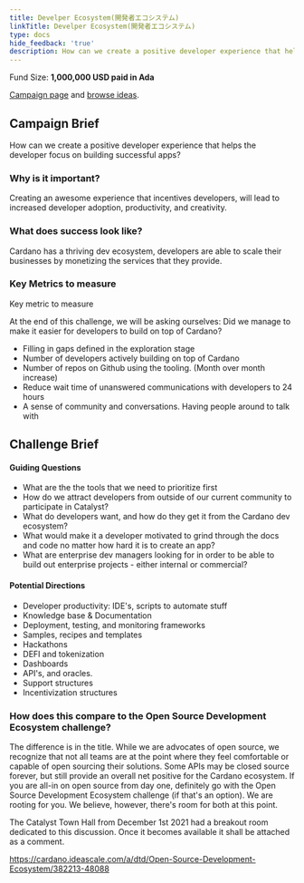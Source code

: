 ```yaml
---
title: Develper Ecosystem(開発者エコシステム)
linkTitle: Develper Ecosystem(開発者エコシステム)
type: docs
hide_feedback: 'true'
description: How can we create a positive developer experience that helps the developer focus on building successful apps?
---
```


Fund Size: **1,000,000 USD paid in Ada**

[Campaign page](https://cardano.ideascale.com/c/idea/384822) and [browse ideas]().

## Campaign Brief

How can we create a positive developer experience that helps the developer focus on building successful apps?

### Why is it important?

Creating an awesome experience that incentives developers, will lead to increased developer adoption, productivity, and creativity.

### What does success look like?

Cardano has a thriving dev ecosystem, developers are able to scale their businesses by monetizing the services that they provide.

### Key Metrics to measure

Key metric to measure

At the end of this challenge, we will be asking ourselves: Did we manage to make it easier for developers to build on top of Cardano?

- Filling in gaps defined in the exploration stage
- Number of developers actively building on top of Cardano
- Number of repos on Github using the tooling. (Month over month increase)
- Reduce wait time of unanswered communications with developers to 24 hours
- A sense of community and conversations. Having people around to talk with

## Challenge Brief

#### Guiding Questions

- What are the the tools that we need to prioritize first
- How do we attract developers from outside of our current community to participate in Catalyst?
- What do developers want, and how do they get it from the Cardano dev ecosystem?
- What would make it a developer motivated to grind through the docs and code no matter how hard it is to create an app?
- What are enterprise dev managers looking for in order to be able to build out enterprise projects - either internal or commercial?

#### Potential Directions

- Developer productivity: IDE's, scripts to automate stuff
- Knowledge base &amp; Documentation
- Deployment, testing, and monitoring frameworks
- Samples, recipes and templates
- Hackathons
- DEFI and tokenization
- Dashboards
- API's, and oracles.
- Support structures
- Incentivization structures

### How does this compare to the Open Source Development Ecosystem challenge?

The difference is in the title. While we are advocates of open source, we recognize that not all teams are at the point where they feel comfortable or capable of open sourcing their solutions. Some APIs may be closed source forever, but still provide an overall net positive for the Cardano ecosystem. If you are all-in on open source from day one, definitely go with the Open Source Development Ecosystem challenge (if that's an option). We are rooting for you. We believe, however, there's room for both at this point.

The Catalyst Town Hall from December 1st 2021 had a breakout room dedicated to this discussion. Once it becomes available it shall be attached as a comment.

https://cardano.ideascale.com/a/dtd/Open-Source-Development-Ecosystem/382213-48088
